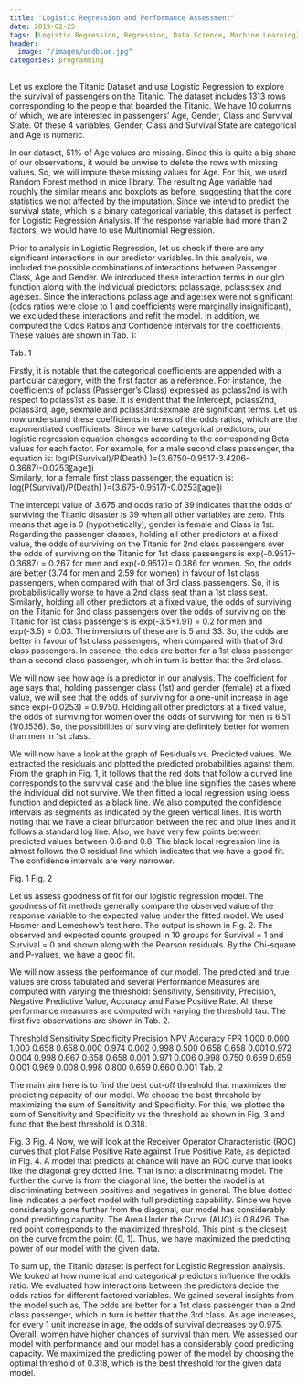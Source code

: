```yaml
---
title: "Logistic Regression and Performance Assessment"
date: 2019-02-25
tags: [Logistic Regression, Regression, Data Science, Machine Learning]
header:
  image: "/images/ucdblue.jpg"
categories: programming
---
```

Let us explore the Titanic Dataset and use Logistic Regression to explore the survival of passengers on the Titanic. The dataset includes 1313 rows corresponding to the people that boarded the Titanic. We have 10 columns of which, we are interested in passengers’ Age, Gender, Class and Survival State. Of these 4 variables, Gender, Class and Survival State are categorical and Age is numeric.

In our dataset, 51% of Age values are missing. Since this is quite a big share of our observations, it would be unwise to delete the rows with missing values. So, we will impute these missing values for Age. For this, we used Random Forest method in mice library. The resulting Age variable had roughly the similar means and boxplots as before, suggesting that the core statistics we not affected by the imputation. Since we intend to predict the survival state, which is a binary categorical variable, this dataset is perfect for Logistic Regression Analysis. If the response variable had more than 2 factors, we would have to use Multinomial Regression.

Prior to analysis in Logistic Regression, let us check if there are any significant interactions in our predictor variables. In this analysis, we included the possible combinations of interactions between Passenger Class, Age and Gender. We introduced these interaction terms in our glm function along with the individual predictors: pclass:age, pclass:sex and age:sex. Since the interactions pclass:age and age:sex were not significant (odds ratios were close to 1 and coefficients were marginally insignificant), we excluded these interactions and refit the model. In addition, we computed the Odds Ratios and Confidence Intervals for the coefficients. These values are shown in Tab. 1:


Tab. 1

Firstly, it is notable that the categorical coefficients are appended with a particular category, with the first factor as a reference. For instance, the coefficients of pclass (Passenger’s Class) expressed as pclass2nd is with respect to pclass1st as base. It is evident that the Intercept, pclass2nd, pclass3rd, age, sexmale and pclass3rd:sexmale are significant terms. Let us now understand these coefficients in terms of the odds ratios, which are the exponentiated coefficients. Since we have categorical predictors, our logistic regression equation changes according to the corresponding Beta values for each factor. For example, for a male second class passenger, the equation is:
log⁡(P(Survival)/P(Death) )=(3.6750-0.9517-3.4206-0.3687)-0.0253〖age〗i  
Similarly, for a female first class passenger, the equation is:
log⁡(P(Survival)/P(Death) )=(3.675-0.9517)-0.0253〖age〗i

The intercept value of 3.675 and odds ratio of 39 indicates that the odds of surviving the Titanic disaster is 39 when all other variables are zero. This means that age is 0 (hypothetically), gender is female and Class is 1st. Regarding the passenger classes, holding all other predictors at a fixed value, the odds of surviving on the Titanic for 2nd class passengers over the odds of surviving on the Titanic for 1st class passengers is exp(-0.9517-0.3687) = 0.267 for men and exp(-0.9517)= 0.386 for women. So, the odds are better (3.74 for men and 2.59 for women) in favour of 1st class passengers, when compared with that of 3rd class passengers. So, it is probabilistically worse to have a 2nd class seat than a 1st class seat. Similarly, holding all other predictors at a fixed value, the odds of surviving on the Titanic for 3nd class passengers over the odds of surviving on the Titanic for 1st class passengers is exp(-3.5+1.91) = 0.2 for men and exp(-3.5) = 0.03. The inversions of these are is 5 and 33. So, the odds are better in favour of 1st class passengers, when compared with that of 3rd class passengers. In essence, the odds are better for a 1st class passenger than a second class passenger, which in turn is better that the 3rd class.

We will now see how age is a predictor in our analysis. The coefficient for age says that, holding passenger class (1st) and gender (female) at a fixed value, we will see that the odds of surviving for a one-unit increase in age since exp(-0.0253) = 0.9750. Holding all other predictors at a fixed value, the odds of surviving for women over the odds of surviving for men is 6.51 (1/0.1536). So, the possibilities of surviving are definitely better for women than men in 1st class.

We will now have a look at the graph of Residuals vs. Predicted values. We extracted the residuals and plotted the predicted probabilities against them. From the graph in Fig. 1, it follows that the red dots that follow a curved line corresponds to the survival case and the blue line signifies the cases where the individual did not survive. We then fitted a local regression using loess function and depicted as a black line. We also computed the confidence intervals as segments as indicated by the green vertical lines. It is worth noting that we have a clear bifurcation between the red and blue lines and it follows a standard log line. Also, we have very few points between predicted values between 0.6 and 0.8. The black local regression line is almost follows the 0 residual line which indicates that we have a good fit. The confidence intervals are very narrower.


Fig. 1 						Fig. 2

Let us assess goodness of fit for our logistic regression model. The goodness of fit methods generally compare the observed value of the response variable to the expected value under the fitted model. We used Hosmer and Lemeshow’s test here. The output is shown in Fig. 2. The observed and expected counts grouped in 10 groups for Survival = 1 and Survival = 0 and shown along with the Pearson residuals. By the Chi-square and P-values, we have a good fit.

We will now assess the performance of our model. The predicted and true values are cross tabulated and several Performance Measures are computed with varying the threshold: Sensitivity, Sensitivity, Precision, Negative Predictive Value, Accuracy and False Positive Rate. All these performance measures are computed with varying the threshold tau. The first five observations are shown in Tab. 2.

Threshold	Sensitivity	Specificity	Precision	NPV	Accuracy	FPR
1.000	0.000	1.000		0.658	0.658	0.000
0.974	0.002	0.998	0.500	0.658	0.658	0.001
0.972	0.004	0.998	0.667	0.658	0.658	0.001
0.971	0.006	0.998	0.750	0.659	0.659	0.001
0.969	0.008	0.998	0.800	0.659	0.660	0.001
Tab. 2

The main aim here is to find the best cut-off threshold that maximizes the predicting capacity of our model. We choose the best threshold by maximizing the sum of Sensitivity and Specificity. For this, we plotted the sum of Sensitivity and Specificity vs the threshold as shown in Fig. 3 and fund that the best threshold is 0.318.

Fig. 3 					Fig. 4
Now, we will look at the Receiver Operator Characteristic (ROC) curves that plot False Positive Rate against True Positive Rate, as depicted in Fig. 4. A model that predicts at chance will have an ROC curve that looks like the diagonal grey dotted line. That is not a discriminating model. The further the curve is from the diagonal line, the better the model is at discriminating between positives and negatives in general. The blue dotted line indicates a perfect model with full predicting capability. Since we have considerably gone further from the diagonal, our model has considerably good predicting capacity. The Area Under the Curve (AUC) is 0.8426. The red point corresponds to the maximized threshold. This pint is the closest on the curve from the point (0, 1). Thus, we have maximized the predicting power of our model with the given data.

To sum up, the Titanic dataset is perfect for Logistic Regression analysis. We looked at how numerical and categorical predictors influence the odds ratio. We evaluated how interactions between the predictors decide the odds ratios for different factored variables. We gained several insights from the model such as,
	The odds are better for a 1st class passenger than a 2nd class passenger, which in turn is better that the 3rd class.
	As age increases, for every 1 unit increase in age, the odds of survival decreases by 0.975.
	Overall, women have higher chances of survival than men.
We assessed our model with performance and our model has a considerably good predicting capacity. We maximized the predicting power of the model by choosing the optimal threshold of 0.318, which is the best threshold for the given data model.
